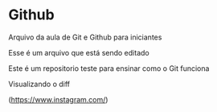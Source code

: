 # Github

Arquivo da aula de Git e Github para iniciantes

Esse é um arquivo que está sendo editado

Este é um repositorio teste para ensinar como o Git funciona

Visualizando o diff

(https://www.instagram.com/)

